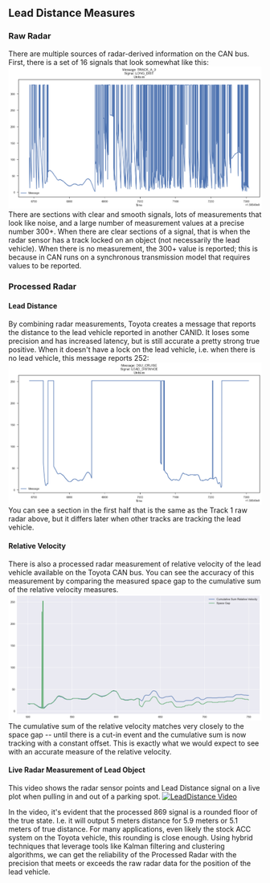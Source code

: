 ## Lead Distance Measures
### Raw Radar

There are multiple sources of radar-derived information on the CAN bus. First, there is a set of 16 signals that look somewhat like this:
![track1](track1dist.png)
There are sections with clear and smooth signals, lots of measurements that look like noise, and a large number of measurement values at a precise number 300+. When there are clear sections of a signal, that is when the radar sensor has a track locked on an object (not necessarily the lead vehicle). When there is no measurement, the 300+ value is reported; this is because in CAN runs on a synchronous transmission model that requires values to be reported.
### Processed Radar
#### Lead Distance
By combining radar measurements, Toyota creates a message that reports the distance to the lead vehicle reported in another CANID. It loses some precision and has increased latency, but is still accurate a pretty strong true positive. When it doesn't have a lock on the lead vehicle, i.e. when there is no lead vehicle, this message reports 252:
![869lead](869dist.png)
You can see a section in the first half that is the same as the Track 1 raw radar above, but it differs later when other tracks are tracking the lead vehicle.

#### Relative Velocity
There is also a processed radar measurement of relative velocity of the lead vehicle available on the Toyota CAN bus. You can see the accuracy of this measurement by comparing the measured space gap to the cumulative sum of the relative velocity measures.
![rvDemo](relVelDemo.png)
The cumulative sum of the relative velocity matches very closely to the space gap -- until there is a cut-in event and the cumulative sum is now tracking with a constant offset. This is exactly what we would expect to see with an accurate measure of the relative velocity.

#### Live Radar Measurement of Lead Object
This video shows the radar sensor points and Lead Distance signal on a live plot when pulling in and out of a parking spot.
[![LeadDistance Video](http://img.youtube.com/vi/JzTOpfXfqMA/0.jpg)](http://www.youtube.com/watch?v=JzTOpfXfqMA "Lead Distance")

In the video, it's evident that the processed 869 signal is a rounded floor of the true state. I.e. it will output 5 meters distance for 5.9 meters or 5.1 meters of true distance. For many applications, even likely the stock ACC system on the Toyota vehicle, this rounding is close enough. Using hybrid techniques that leverage tools like Kalman filtering and clustering algorithms, we can get the reliability of the Processed Radar with the precision that meets or exceeds the raw radar data for the position of the lead vehicle.
